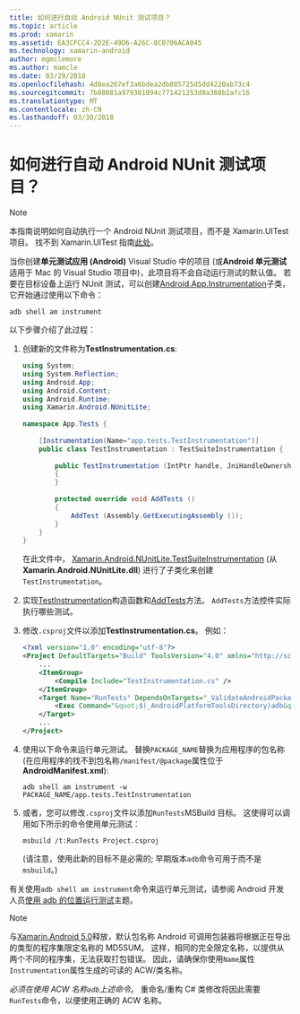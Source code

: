 ```yaml
---
title: 如何进行自动 Android NUnit 测试项目？
ms.topic: article
ms.prod: xamarin
ms.assetid: EA3CFCC4-2D2E-49D6-A26C-8C0706ACA045
ms.technology: xamarin-android
author: mgmclemore
ms.author: mamcle
ms.date: 03/29/2018
ms.openlocfilehash: 4d8ea267ef3a6bdea2db805725d5dd4220ab73c4
ms.sourcegitcommit: 7b88081a979381094c771421253d8a388b2afc16
ms.translationtype: MT
ms.contentlocale: zh-CN
ms.lasthandoff: 03/30/2018
---
```

# <a name="how-do-i-automate-an-android-nunit-test-project"></a>如何进行自动 Android NUnit 测试项目？

> [!NOTE]
> 本指南说明如何自动执行一个 Android NUnit 测试项目，而不是 Xamarin.UITest 项目。 找不到 Xamarin.UITest 指南[此处](https://docs.microsoft.com/appcenter/test-cloud/preparing-for-upload/uitest)。

当你创建**单元测试应用 (Android)** Visual Studio 中的项目 (或**Android 单元测试**适用于 Mac 的 Visual Studio 项目中)，此项目将不会自动运行测试的默认值。
若要在目标设备上运行 NUnit 测试，可以创建[Android.App.Instrumentation](https://developer.xamarin.com/api/type/Android.App.Instrumentation/)子类，它开始通过使用以下命令： 

```shell
adb shell am instrument 
```

以下步骤介绍了此过程：

1.  创建新的文件称为**TestInstrumentation.cs**: 

    ```cs 
    using System;
    using System.Reflection;
    using Android.App;
    using Android.Content;
    using Android.Runtime;
    using Xamarin.Android.NUnitLite;
     
    namespace App.Tests {
     
        [Instrumentation(Name="app.tests.TestInstrumentation")]
        public class TestInstrumentation : TestSuiteInstrumentation {
     
            public TestInstrumentation (IntPtr handle, JniHandleOwnership transfer) : base (handle, transfer)
            {
            }
     
            protected override void AddTests ()
            {
                AddTest (Assembly.GetExecutingAssembly ());
            }
        }
    }
    ```
    在此文件中， [Xamarin.Android.NUnitLite.TestSuiteInstrumentation](https://developer.xamarin.com/api/type/Xamarin.Android.NUnitLite.TestSuiteInstrumentation/) (从**Xamarin.Android.NUnitLite.dll**) 进行了子类化来创建`TestInstrumentation`。

2.  实现[TestInstrumentation](https://developer.xamarin.com/api/constructor/Xamarin.Android.NUnitLite.TestSuiteInstrumentation.TestSuiteInstrumentation/p/System.IntPtr/Android.Runtime.JniHandleOwnership/)构造函数和[AddTests](https://developer.xamarin.com/api/member/Xamarin.Android.NUnitLite.TestSuiteInstrumentation.AddTests%28%29)方法。 `AddTests`方法控件实际执行哪些测试。

3.  修改`.csproj`文件以添加**TestInstrumentation.cs**。 例如：

    ```xml
    <?xml version="1.0" encoding="utf-8"?>
    <Project DefaultTargets="Build" ToolsVersion="4.0" xmlns="http://schemas.microsoft.com/developer/msbuild/2003">
        ...
        <ItemGroup>
            <Compile Include="TestInstrumentation.cs" />
        </ItemGroup>
        <Target Name="RunTests" DependsOnTargets="_ValidateAndroidPackageProperties">
            <Exec Command="&quot;$(_AndroidPlatformToolsDirectory)adb&quot; $(AdbTarget) $(AdbOptions) shell am instrument -w $(_AndroidPackage)/app.tests.TestInstrumentation" />
        </Target>
        ...
    </Project>
    ```

3.  使用以下命令来运行单元测试。 替换`PACKAGE_NAME`替换为应用程序的包名称 (在应用程序的找不到包名称`/manifest/@package`属性位于**AndroidManifest.xml**):

    ```shell
    adb shell am instrument -w PACKAGE_NAME/app.tests.TestInstrumentation
    ```

4.  或者，您可以修改`.csproj`文件以添加`RunTests`MSBuild 目标。 这使得可以调用如下所示的命令使用单元测试：

    ```shell
    msbuild /t:RunTests Project.csproj
    ```
    (请注意，使用此新的目标不是必需的; 早期版本`adb`命令可用于而不是`msbuild`。)

有关使用`adb shell am instrument`命令来运行单元测试，请参阅 Android 开发人员[使用 adb 的位置运行测试](https://developer.android.com/studio/test/command-line.html#RunTestsDevice)主题。


> [!NOTE]
> 与[Xamarin.Android 5.0](https://developer.xamarin.com/releases/android/xamarin.android_5/xamarin.android_5.1/#Android_Callable_Wrapper_Naming)释放，默认包名称 Android 可调用包装器将根据正在导出的类型的程序集限定名称的 MD5SUM。 这样，相同的完全限定名称，以提供从两个不同的程序集，无法获取打包错误。 因此，请确保你使用`Name`属性`Instrumentation`属性生成的可读的 ACW/类名称。

_必须在使用 ACW 名称`adb`上述命令_。
重命名/重构 C# 类修改将因此需要`RunTests`命令，以便使用正确的 ACW 名称。

